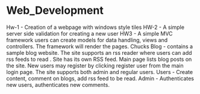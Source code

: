 # Web_Development
Hw-1 - Creation of a webpage with windows style tiles
HW-2 - A simple server side validation for creating a new user
HW3 - A simple MVC framework users can create models for data handling, views and controllers. The framework will render
the pages.
Chucks Blog - contains a sample blog website. The site supports an rss reader where users can add rss feeds to read
. Site has its own RSS feed. Main page lists blog posts on the site. New users may register by clicking register user
from the main login page. The site supports both admin and regular users. 
  Users - Create content, comment on blogs, add rss feed to be read.
  Admin - Authenticates new users, authenticates new comments.

